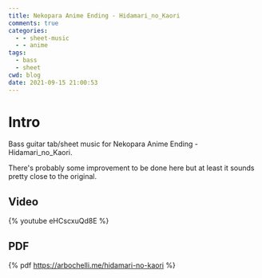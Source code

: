```yaml
---
title: Nekopara Anime Ending - Hidamari_no_Kaori
comments: true
categories:
  - - sheet-music
  - - anime
tags:
  - bass
  - sheet
cwd: blog
date: 2021-09-15 21:00:53
---
```


<!-- All elements with a $ prefix get replaced by haxe Ghostwriter.hx -->

# Intro
Bass guitar tab/sheet music for Nekopara Anime Ending - Hidamari_no_Kaori.

There's probably some improvement to be done here but at least it sounds pretty close to the original.

## Video
{% youtube eHCscxuQd8E %}

## PDF
{% pdf https://arbochelli.me/hidamari-no-kaori %}
